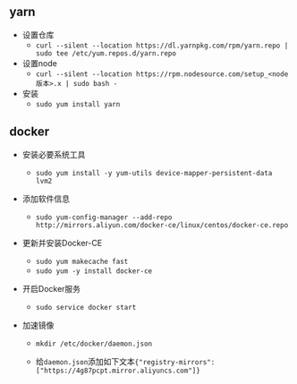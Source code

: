 ## yarn

- 设置仓库
  - `curl --silent --location https://dl.yarnpkg.com/rpm/yarn.repo | sudo tee /etc/yum.repos.d/yarn.repo`
- 设置node
  - `curl --silent --location https://rpm.nodesource.com/setup_<node版本>.x | sudo bash -`
- 安装
  - `sudo yum install yarn`

## docker

- 安装必要系统工具

  - `sudo yum install -y yum-utils device-mapper-persistent-data lvm2`

- 添加软件信息

  - `sudo yum-config-manager --add-repo http://mirrors.aliyun.com/docker-ce/linux/centos/docker-ce.repo`

- 更新并安装Docker-CE

  - `sudo yum makecache fast`
  - `sudo yum -y install docker-ce`

- 开启Docker服务

  - `sudo service docker start`

- 加速镜像

  - `mkdir /etc/docker/daemon.json`

  - 给`daemon.json`添加如下文本`{"registry-mirrors": ["https://4g87pcpt.mirror.aliyuncs.com"]}`

    

    

    

    

    



